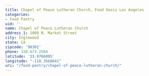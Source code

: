 ```yaml
---
title: Chapel of Peace Lutheran Church, Food Oasis Los Angeles
categories:
- Food Pantry
uid: ''
name: Chapel of Peace Lutheran Church
address_1: 1009 N. Market Street
city: Inglewood
state: CA
zipcode: '90302'
phone: 310.673.2584
latitude: '33.9766895'
longitude: "-118.3568641"
uri: "/food-pantry/chapel-of-peace-lutheran-church/"
---
```


